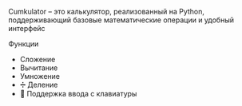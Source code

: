 Cumkulator – это калькулятор, реализованный на Python, поддерживающий базовые математические операции и удобный интерфейс

Функции
- Сложение  
- Вычитание  
- Умножение  
- ➗ Деление  
- 🧮 Поддержка ввода с клавиатуры  
